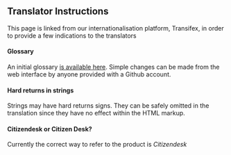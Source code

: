 ## Translator Instructions

This page is linked from our internationalisation platform, Transifex,
in order to provide a few indications to the translators

#### Glossary

An initial glossary [is available
here](https://github.com/sourcefabric-innovation/citizendesk-core/blob/master/glossary.csv). Simple
changes can be made from the web interface by anyone provided with a
Github account.

#### Hard returns in strings

Strings may have hard returns signs. They can be safely omitted in the
translation since they have no effect within the HTML markup.

#### Citizendesk or Citizen Desk?

Currently the correct way to refer to the product is *Citizendesk*
